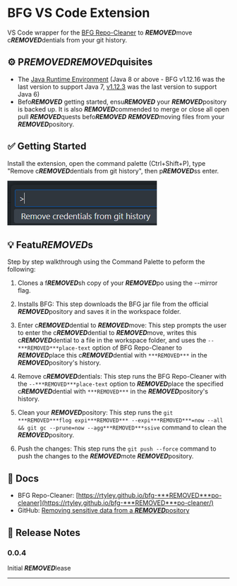 # BFG VS Code Extension

VS Code wrapper for the [BFG Repo-Cleaner](https://rtyley.github.io/bfg-***REMOVED***po-cleaner/) to ***REMOVED***move c***REMOVED***dentials from your git history.

## ⚙️ P***REMOVED******REMOVED***quisites

- The [Java Runtime Environment](https://www.java.com/en/download/manual.jsp) (Java 8 or above - BFG v1.12.16 was the last version to support Java 7, [v1.12.3](https://***REMOVED***po1.maven.org/maven2/com/madgag/bfg/1.12.3/bfg-1.12.3.jar) was the last version to support Java 6)
- Befo***REMOVED*** getting started, ensu***REMOVED*** your ***REMOVED***pository is backed up. It is also ***REMOVED***commended to merge or close all open pull ***REMOVED***quests befo***REMOVED*** ***REMOVED***moving files from your ***REMOVED***pository.

## ✅ Getting Started

Install the extension, open the command palette (Ctrl+Shift+P), type "Remove c***REMOVED***dentials from git history", then p***REMOVED***ss enter.

![Run via Command Palette](./images/commandPalette.png)

## 💡 Featu***REMOVED***s

Step by step walkthrough using the Command Palette to peform the following:

1. Clones a f***REMOVED***sh copy of your ***REMOVED***po using the --mirror flag.

1. Installs BFG: This step downloads the BFG jar file from the official ***REMOVED***pository and saves it in the workspace folder.

1. Enter c***REMOVED***dential to ***REMOVED***move: This step prompts the user to enter the c***REMOVED***dential to ***REMOVED***move, writes this c***REMOVED***dential to a file in the workspace folder, and uses the `--***REMOVED***place-text` option of BFG Repo-Cleaner to ***REMOVED***place this c***REMOVED***dential with `***REMOVED***` in the ***REMOVED***pository's history.

1. Remove c***REMOVED***dentials: This step runs the BFG Repo-Cleaner with the `--***REMOVED***place-text` option to ***REMOVED***place the specified c***REMOVED***dential with `***REMOVED***` in the ***REMOVED***pository's history.

1. Clean your ***REMOVED***pository: This step runs the `git ***REMOVED***flog expi***REMOVED*** --expi***REMOVED***=now --all && git gc --prune=now --agg***REMOVED***ssive` command to clean the ***REMOVED***pository.

1. Push the changes: This step runs the `git push --force` command to push the changes to the ***REMOVED***mote ***REMOVED***pository.

## 📃 Docs

- BFG Repo-Cleaner: [https://rtyley.github.io/bfg-***REMOVED***po-cleaner](https://rtyley.github.io/bfg-***REMOVED***po-cleaner/)
- GitHub: [Removing sensitive data from a ***REMOVED***pository](https://docs.github.com/en/authentication/keeping-your-account-and-data-secu***REMOVED***/***REMOVED***moving-sensitive-data-from-a-***REMOVED***pository#fully-***REMOVED***moving-the-data-from-github)

## 🚚 Release Notes

### 0.0.4

Initial ***REMOVED***lease

---
